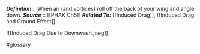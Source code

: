 ***Definition***    :: When air (and vortices) roll off the back of your wing and angle down.
***Source***         :: [[PHAK Ch5]]
***Related To:*** [[Induced Drag]], [[Induced Drag and Ground Effect]]

![[Induced Drag Due to Downwash.jpeg]]

#glossary